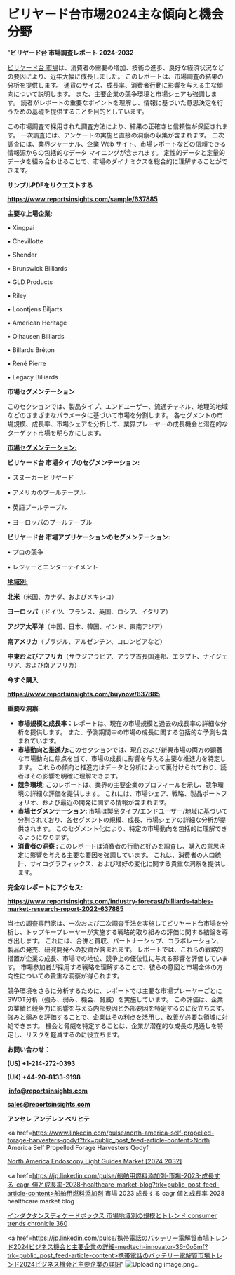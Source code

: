 # ビリヤード台市場2024主な傾向と機会分野

 "<strong>ビリヤード台 市場調査レポート 2024-2032</strong>

<a href=https://www.reportsinsights.com/sample/637885>ビリヤード台 市場</a>は、消費者の需要の増加、技術の進歩、良好な経済状況などの要因により、近年大幅に成長しました。 このレポートは、市場調査の結果の分析を提供します。 通貨のサイズ、成長率、消費者行動に影響を与える主な傾向について説明します。 また、主要企業の競争環境と市場シェアも強調します。 読者がレポートの重要なポイントを理解し、情報に基づいた意思決定を行うための基礎を提供することを目的としています。

この市場調査で採用された調査方法により、結果の正確さと信頼性が保証されます。 一次調査には、アンケートの実施と直接の洞察の収集が含まれます。 二次調査には、業界ジャーナル、企業 Web サイト、市場レポートなどの信頼できる情報源からの包括的なデータ マイニングが含まれます。 定性的データと定量的データを組み合わせることで、市場のダイナミクスを総合的に理解することができます。

<strong><b>サンプルPDFをリクエストする</b></strong>

<a href=https://www.reportsinsights.com/sample/637885><strong><u>https://www.reportsinsights.com/sample/637885</u></strong></a>

<strong>主要な上場企業:</strong>

• Xingpai

• Chevillotte

• Shender

• Brunswick Billiards

• GLD Products

• Riley

• Loontjens Biljarts

• American Heritage

• Olhausen Billiards

• Billards Bréton

• René Pierre

• Legacy Billiards

<strong>市場セグメンテーション</strong>

このセクションでは、製品タイプ、エンドユーザー、流通チャネル、地理的地域などのさまざまなパラメータに基づいて市場を分割します。 各セグメントの市場規模、成長率、市場シェアを分析して、業界プレーヤーの成長機会と潜在的なターゲット市場を明らかにします。

<strong><u>市場セグメンテーション</u></strong><strong><u>:</u></strong>

<strong>ビリヤード台 市場タイプのセグメンテーション:</strong>

• スヌーカービリヤード

• アメリカのプールテーブル

• 英語プールテーブル

• ヨーロッパのプールテーブル

<strong>ビリヤード台 市場アプリケーションのセグメンテーション:</strong>

• プロの競争

• レジャーとエンターテイメント

<strong><u>地域別</u></strong><strong><u>:</u></strong>

<strong>北米</strong>（米国、カナダ、およびメキシコ）

<strong>ヨーロッパ</strong>（ドイツ、フランス、英国、ロシア、イタリア）

<strong>アジア太平洋</strong>（中国、日本、韓国、インド、東南アジア）

<strong>南アメリカ</strong>（ブラジル、アルゼンチン、コロンビアなど）

<strong>中東およびアフリカ</strong>（サウジアラビア、アラブ首長国連邦、エジプト、ナイジェリア、および南アフリカ）

<strong>今すぐ購入</strong>

<a href=https://www.reportsinsights.com/buynow/637885><strong><u>https://www.reportsinsights.com/buynow/637885</u></strong></a>

<strong>重要な洞察:</strong>
<ul>
  <li><strong>市場規模と成長率：</strong>レポートは、現在の市場規模と過去の成長率の詳細な分析を提供します。 また、予測期間中の市場の成長に関する包括的な予測も含まれています。</li>
  <li><strong>市場動向と推進力:</strong>このセクションでは、現在および新興市場の両方の顕著な市場動向に焦点を当て、市場の成長に影響を与える主要な推進力を特定します。 これらの傾向と推進力はデータと分析によって裏付けられており、読者はその影響を明確に理解できます。</li>
  <li><strong>競争環境</strong>: このレポートは、業界の主要企業のプロフィールを示し、競争環境の詳細な評価を提供します。 これには、市場シェア、戦略、製品ポートフォリオ、および最近の開発に関する情報が含まれます。</li>
  <li><strong>市場セグメンテーション: </strong>市場は製品タイプ/エンドユーザー/地域に基づいて分割されており、各セグメントの規模、成長、市場シェアの詳細な分析が提供されます。 このセグメント化により、特定の市場動向を包括的に理解できるようになります。</li>
  <li><strong>消費者の洞察 : </strong>このレポートは消費者の行動と好みを調査し、購入の意思決定に影響を与える主要な要因を強調しています。 これは、消費者の人口統計、サイコグラフィックス、および嗜好の変化に関する貴重な洞察を提供します。</li>
</ul>
<strong>完全なレポートにアクセス:</strong>

<a href=https://www.reportsinsights.com/industry-forecast/billiards-tables-market-research-report-2022-637885><strong><u><b>https://www.reportsinsights.com/industry-forecast/billiards-tables-market-research-report-2022-637885</b></u></strong></a>

当社の調査専門家は、一次および二次調査手法を実施してビリヤード台市場を分析し、トップキープレーヤーが実施する戦略的取り組みの評価に関する結論を導き出します。 これには、合併と買収、パートナーシップ、コラボレーション、製品の発売、研究開発への投資が含まれます。 レポートでは、これらの戦略的措置が企業の成長、市場での地位、競争上の優位性に与える影響を評価しています。 市場参加者が採用する戦略を理解することで、彼らの意図と市場全体の方向性についての貴重な洞察が得られます。

競争環境をさらに分析するために、レポートでは主要な市場プレーヤーごとにSWOT分析（強み、弱み、機会、脅威）を実施しています。 この評価は、企業の業績と競争力に影響を与える内部要因と外部要因を特定するのに役立ちます。 強みと弱みを評価することで、企業はその利点を活用し、改善が必要な領域に対処できます。 機会と脅威を特定することは、企業が潜在的な成長の見通しを特定し、リスクを軽減するのに役立ちます。

<strong>お問い合わせ：</strong>

<strong>(US) +1-214-272-0393</strong>

<strong>(UK) +44-20-8133-9198</strong>

<strong> </strong><a href=info@reportsinsights.com><strong><u>info@reportsinsights.com</u></strong></a>

<a href=sales@reportsinsights.com><strong><u>sales@reportsinsights.com</u></strong></a>

<strong>アンセレ アンデレン ベリヒテ</strong>

<a href=https://www.linkedin.com/pulse/north-america-self-propelled-forage-harvesters-qodyf?trk=public_post_feed-article-content>North America Self Propelled Forage Harvesters Qodyf</a>

<a href=https://www.linkedin.com/pulse/north-america-endoscopy-light-guides-market-hqjwf/>North America Endoscopy Light Guides Market [2024 2032]</a>

<a href=https://jp.linkedin.com/pulse/船舶用燃料添加剤-市場-2023-成長する-cagr-値と成長率-2028-healthcare-market-blog?trk=public_post_feed-article-content>船舶用燃料添加剤 市場 2023 成長する cagr 値と成長率 2028 healthcare market blog</a>

<a href=https://www.linkedin.com/pulse/インダクタンスディケードボックス-市場地域別の規模とトレンド-consumer-trends-chronicle-360/>インダクタンスディケードボックス 市場地域別の規模とトレンド consumer trends chronicle 360</a>

<a href=https://jp.linkedin.com/pulse/携帯電話のバッテリー電解質市場トレンド2024ビジネス機会と主要企業の詳細-medtech-innovator-36-0o5mf?trk=public_post_feed-article-content>携帯電話のバッテリー電解質市場トレンド2024ビジネス機会と主要企業の詳細</a>"
![Uploading image.png…]()
